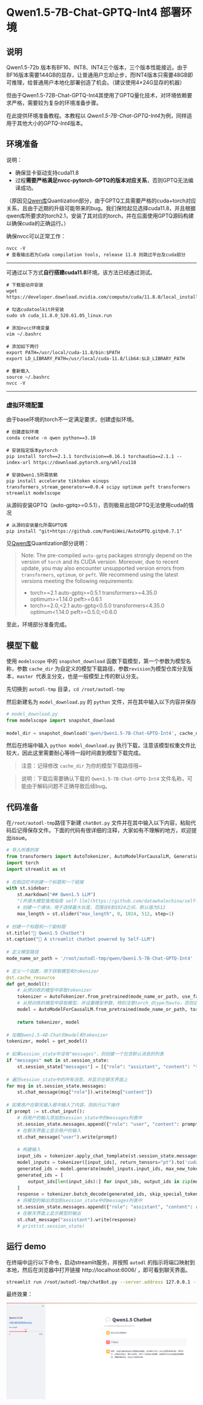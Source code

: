 # Qwen1.5-7B-Chat-GPTQ-Int4 部署环境

## 说明

Qwen1.5-72b 版本有BF16、INT8、INT4三个版本，三个版本性能接近。由于BF16版本需要144GB的显存，让普通用户忘却止步，而INT4版本只需要48GB即可推理，给普通用户本地化部署创造了机会。（建议使用4×24G显存的机器）

但由于Qwen1.5-72B-Chat-GPTQ-Int4其使用了GPTQ量化技术，对环境依赖要求严格，需要较为复杂的环境准备步骤。

在此提供环境准备教程。本教程以 *Qwen1.5-7B-Chat-GPTQ-Int4*为例，同样适用于其他大小的*GPTQ-Int4*版本。



## 环境准备

说明：
- 确保显卡驱动支持cuda11.8
- 过程**需要严格满足nvcc-pytorch-GPTQ的版本对应关系**，否则GPTQ无法编译成功。

（原因见[Qwen库](https://github.com/QwenLM/Qwen?tab=readme-ov-file)Quantization部分，由于GPTQ工具需要严格的cuda+torch对应关系，且由于近期的升级可能带来的bug。我们保险起见选择cuda11.8，并且根据qwen库所要求的torch2.1，安装了其对应的torch，并在后面使用GPTQ源码构建以确保cuda的正确运行。）

确保nvcc可以正常工作：
```shell
nvcc -V
# 查看输出若为Cuda compilation tools, release 11.8 则跳过平台及cuda部分
```
---
可通过以下方式**自行搭建cuda11.8**环境。该方法已经通过测试。
```shell
# 下载驱动并安装
wget https://developer.download.nvidia.com/compute/cuda/11.8.0/local_installers/cuda_11.8.0_520.61.05_linux.run

# 勾选cudatoolkit并安装
sudo sh cuda_11.8.0_520.61.05_linux.run

# 添加nvcc环境变量
vim ~/.bashrc 

# 添加如下两行
export PATH=/usr/local/cuda-11.8/bin:$PATH
export LD_LIBRARY_PATH=/usr/local/cuda-11.8/lib64:$LD_LIBRARY_PATH

# 重新载入
source ~/.bashrc 
nvcc -V 
```
---



### 虚拟环境配置

由于base环境的torch不一定满足要求，创建虚拟环境。
```shell
# 创建虚拟环境
conda create -n qwen python==3.10

# 安装指定版本pytorch
pip install torch==2.1.1 torchvision==0.16.1 torchaudio==2.1.1 --index-url https://download.pytorch.org/whl/cu118

# 安装Qwen1.5所需依赖
pip install accelerate tiktoken einops transformers_stream_generator==0.0.4 scipy optimum peft transformers streamlit modelscope
```

从源码安装GPTQ（auto-gptq>=0.5.1），否则极易出现GPTQ无法使用cuda的情况
```shell
# 从源码安装量化所需GPTQ库
pip install "git+https://github.com/PanQiWei/AutoGPTQ.git@v0.7.1"

```
见[Qwen库](https://github.com/QwenLM/Qwen?tab=readme-ov-file)Quantization部分说明：

> Note: The pre-compiled `auto-gptq` packages strongly depend on the version of `torch` and its CUDA version. Moreover, due to recent update, 
> you may also encounter unsupported version errors from `transformers`, `optimum`, or `peft`.
> We recommend using the latest versions meeting the following requirements:
>
> - torch==2.1 auto-gptq>=0.5.1 transformers>=4.35.0 optimum>=1.14.0 peft>=0.6.1
> - torch>=2.0,<2.1 auto-gptq<0.5.0 transformers<4.35.0 optimum<1.14.0 peft>=0.5.0,<0.6.0

至此，环境部分准备完成。



## 模型下载

使用 `modelscope` 中的 `snapshot_download` 函数下载模型，第一个参数为模型名称，参数 `cache_dir` 为自定义的模型下载路径，参数`revision`为模型仓库分支版本，`master `代表主分支，也是一般模型上传的默认分支。

先切换到 `autodl-tmp` 目录，`cd /root/autodl-tmp` 

然后新建名为 `model_download.py` 的 `python` 文件，并在其中输入以下内容并保存

```python
# model_download.py
from modelscope import snapshot_download

model_dir = snapshot_download('qwen/Qwen1.5-7B-Chat-GPTQ-Int4', cache_dir='/root/autodl-tmp', revision='master')
```

然后在终端中输入 `python model_download.py` 执行下载，注意该模型权重文件比较大，因此这里需要耐心等待一段时间直到模型下载完成。

> 注意：记得修改 `cache_dir` 为你的模型下载路径哦~

> 说明：下载后需要确认下载的 `Qwen1.5-7B-Chat-GPTQ-Int4` 文件名称，可能由于解码问题不正确导致后续bug。



## 代码准备

在`/root/autodl-tmp`路径下新建 `chatBot.py` 文件并在其中输入以下内容，粘贴代码后记得保存文件。下面的代码有很详细的注释，大家如有不理解的地方，欢迎提出issue。

```python
# 导入所需的库
from transformers import AutoTokenizer, AutoModelForCausalLM, GenerationConfig
import torch
import streamlit as st

# 在侧边栏中创建一个标题和一个链接
with st.sidebar:
    st.markdown("## Qwen1.5 LLM")
    "[开源大模型食用指南 self-llm](https://github.com/datawhalechina/self-llm.git)"
    # 创建一个滑块，用于选择最大长度，范围在0到1024之间，默认值为512
    max_length = st.slider("max_length", 0, 1024, 512, step=1)

# 创建一个标题和一个副标题
st.title("💬 Qwen1.5 Chatbot")
st.caption("🚀 A streamlit chatbot powered by Self-LLM")

# 定义模型路径
mode_name_or_path = '/root/autodl-tmp/qwen/Qwen1.5-7B-Chat-GPTQ-Int4'

# 定义一个函数，用于获取模型和tokenizer
@st.cache_resource
def get_model():
    # 从预训练的模型中获取tokenizer
    tokenizer = AutoTokenizer.from_pretrained(mode_name_or_path, use_fast=False)
    # 从预训练的模型中获取模型，并设置模型参数，特别注意torch_dtype为auto，否则送入device数据类型不一致
    model = AutoModelForCausalLM.from_pretrained(mode_name_or_path, torch_dtype="auto",  device_map="auto")
  
    return tokenizer, model

# 加载Qwen1.5-4B-Chat的model和tokenizer
tokenizer, model = get_model()

# 如果session_state中没有"messages"，则创建一个包含默认消息的列表
if "messages" not in st.session_state:
    st.session_state["messages"] = [{"role": "assistant", "content": "有什么可以帮您的？"}]

# 遍历session_state中的所有消息，并显示在聊天界面上
for msg in st.session_state.messages:
    st.chat_message(msg["role"]).write(msg["content"])

# 如果用户在聊天输入框中输入了内容，则执行以下操作
if prompt := st.chat_input():
    # 将用户的输入添加到session_state中的messages列表中
    st.session_state.messages.append({"role": "user", "content": prompt})
    # 在聊天界面上显示用户的输入
    st.chat_message("user").write(prompt)
    
    # 构建输入     
    input_ids = tokenizer.apply_chat_template(st.session_state.messages,tokenize=False,add_generation_prompt=True)
    model_inputs = tokenizer([input_ids], return_tensors="pt").to('cuda')
    generated_ids = model.generate(model_inputs.input_ids, max_new_tokens=512)
    generated_ids = [
        output_ids[len(input_ids):] for input_ids, output_ids in zip(model_inputs.input_ids, generated_ids)
    ]
    response = tokenizer.batch_decode(generated_ids, skip_special_tokens=True)[0]
    # 将模型的输出添加到session_state中的messages列表中
    st.session_state.messages.append({"role": "assistant", "content": response})
    # 在聊天界面上显示模型的输出
    st.chat_message("assistant").write(response)
    # print(st.session_state)
```


## 运行 demo

在终端中运行以下命令，启动streamlit服务，并按照 `autodl` 的指示将端口映射到本地，然后在浏览器中打开链接 http://localhost:6006/ ，即可看到聊天界面。

```bash
streamlit run /root/autodl-tmp/chatBot.py --server.address 127.0.0.1 --server.port 6006
```
最终效果：

![Alt text](images/Qwen1.5-7b-gptq-int4-2.png)





